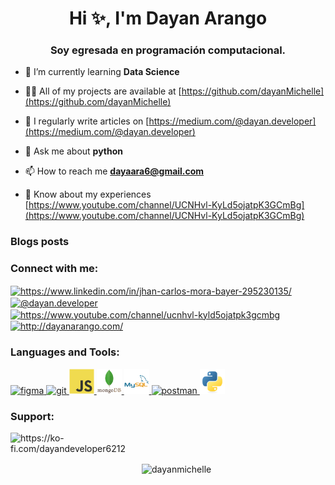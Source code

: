 <h1 align="center">Hi ✨, I'm Dayan Arango</h1>
<h3 align="center">Soy egresada en programación computacional.</h3>

- 🌱 I’m currently learning **Data Science**

- 👨‍💻 All of my projects are available at [https://github.com/dayanMichelle](https://github.com/dayanMichelle)

- 📝 I regularly write articles on [https://medium.com/@dayan.developer](https://medium.com/@dayan.developer)

- 💬 Ask me about **python**

- 📫 How to reach me **dayaara6@gmail.com**

- 📄 Know about my experiences [https://www.youtube.com/channel/UCNHvl-KyLd5ojatpK3GCmBg](https://www.youtube.com/channel/UCNHvl-KyLd5ojatpK3GCmBg)

### Blogs posts
<!-- BLOG-POST-LIST:START -->
<!-- BLOG-POST-LIST:END -->

<h3 align="left">Connect with me:</h3>
<p align="left">
<a href="https://linkedin.com/in/https://www.linkedin.com/in/jhan-carlos-mora-bayer-295230135/" target="blank"><img align="center" src="https://raw.githubusercontent.com/rahuldkjain/github-profile-readme-generator/master/src/images/icons/Social/linked-in-alt.svg" alt="https://www.linkedin.com/in/jhan-carlos-mora-bayer-295230135/" height="30" width="40" /></a>
<a href="https://medium.com/@dayan.developer" target="blank"><img align="center" src="https://raw.githubusercontent.com/rahuldkjain/github-profile-readme-generator/master/src/images/icons/Social/medium.svg" alt="@dayan.developer" height="30" width="40" /></a>
<a href="https://www.youtube.com/c/https://www.youtube.com/channel/ucnhvl-kyld5ojatpk3gcmbg" target="blank"><img align="center" src="https://raw.githubusercontent.com/rahuldkjain/github-profile-readme-generator/master/src/images/icons/Social/youtube.svg" alt="https://www.youtube.com/channel/ucnhvl-kyld5ojatpk3gcmbg" height="30" width="40" /></a>
<a href="/http://dayanarango.com/" target="blank"><img align="center" src="https://raw.githubusercontent.com/rahuldkjain/github-profile-readme-generator/master/src/images/icons/Social/rss.svg" alt="http://dayanarango.com/" height="30" width="40" /></a>
</p>

<h3 align="left">Languages and Tools:</h3>
<p align="left"> <a href="https://www.figma.com/" target="_blank" rel="noreferrer"> <img src="https://www.vectorlogo.zone/logos/figma/figma-icon.svg" alt="figma" width="40" height="40"/> </a> <a href="https://git-scm.com/" target="_blank" rel="noreferrer"> <img src="https://www.vectorlogo.zone/logos/git-scm/git-scm-icon.svg" alt="git" width="40" height="40"/> </a> <a href="https://developer.mozilla.org/en-US/docs/Web/JavaScript" target="_blank" rel="noreferrer"> <img src="https://raw.githubusercontent.com/devicons/devicon/master/icons/javascript/javascript-original.svg" alt="javascript" width="40" height="40"/> </a> <a href="https://www.mongodb.com/" target="_blank" rel="noreferrer"> <img src="https://raw.githubusercontent.com/devicons/devicon/master/icons/mongodb/mongodb-original-wordmark.svg" alt="mongodb" width="40" height="40"/> </a> <a href="https://www.mysql.com/" target="_blank" rel="noreferrer"> <img src="https://raw.githubusercontent.com/devicons/devicon/master/icons/mysql/mysql-original-wordmark.svg" alt="mysql" width="40" height="40"/> </a> <a href="https://postman.com" target="_blank" rel="noreferrer"> <img src="https://www.vectorlogo.zone/logos/getpostman/getpostman-icon.svg" alt="postman" width="40" height="40"/> </a> <a href="https://www.python.org" target="_blank" rel="noreferrer"> <img src="https://raw.githubusercontent.com/devicons/devicon/master/icons/python/python-original.svg" alt="python" width="40" height="40"/> </a> </p>

<h3 align="left">Support:</h3>
<p><a href="https://ko-fi.com/https://ko-fi.com/dayandeveloper6212"> <img align="left" src="https://cdn.ko-fi.com/cdn/kofi3.png?v=3" height="50" width="210" alt="https://ko-fi.com/dayandeveloper6212" /></a></p><br><br>

<p><img align="center" src="https://github-readme-stats.vercel.app/api/top-langs?username=dayanmichelle&show_icons=true&theme=onedark&title_color=e1a219&text_color=a57203&bg_color=e9e2e2&locale=en&layout=compact" alt="dayanmichelle" /></p>
